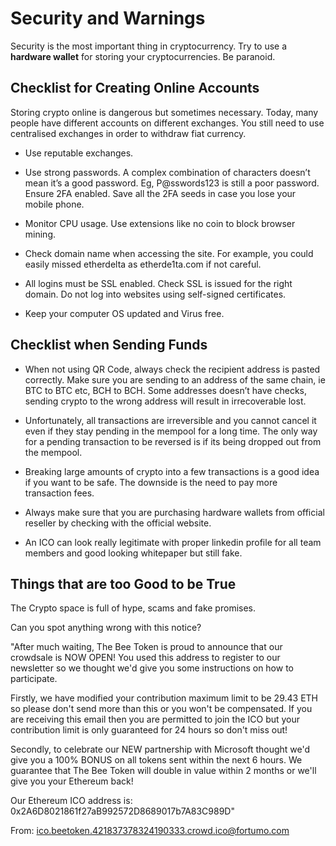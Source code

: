# Security and Warnings

Security is the most important thing in cryptocurrency. Try to use a **hardware wallet** for storing your cryptocurrencies. Be paranoid.

## Checklist for Creating Online Accounts

Storing crypto online is dangerous but sometimes necessary. Today, many people have different accounts on different exchanges. You still need to use centralised exchanges in order to withdraw fiat currency.

* Use reputable exchanges.

* Use strong passwords. A complex combination of characters doesn’t mean it’s a good password. Eg, P@sswords123 is still a poor password. Ensure 2FA enabled. Save all the 2FA seeds in case you lose your mobile phone. 

* Monitor CPU usage. Use extensions like no coin to block browser mining.

* Check domain name when accessing the site. For example, you could easily missed etherdelta as etherde1ta.com if not careful.

* All logins must be SSL enabled. Check SSL is issued for the right domain. Do not log into websites using self-signed certificates. 

* Keep your computer OS updated and Virus free.

## Checklist when Sending Funds

* When not using QR Code, always check the recipient address is pasted correctly. Make sure you are sending to an address of the same chain, ie BTC to BTC etc, BCH to BCH. Some addresses doesn’t have checks, sending crypto to the wrong address will result in irrecoverable lost.

* Unfortunately, all transactions are irreversible and you cannot cancel it even if they stay pending in the mempool for a long time. The only way for a pending transaction to be reversed is if its being dropped out from the mempool. 

* Breaking large amounts of crypto into a few transactions is a good idea if you want to be safe. The downside is the need to pay more transaction fees.

* Always make sure that you are purchasing hardware wallets from official reseller by checking with the official website.

* An ICO can look really legitimate with proper linkedin profile for all team members and good looking whitepaper but still fake.

## Things that are too Good to be True

The Crypto space is full of hype, scams and fake promises.

Can you spot anything wrong with this notice?

"After much waiting, The Bee Token is proud to announce that our crowdsale is NOW OPEN! You used this address to register to our newsletter so we thought we'd give you some instructions on how to participate.

Firstly, we have modified your contribution maximum limit to be 29.43 ETH so please don't send more than this or you won't be compensated. If you are receiving this email then you are permitted to join the ICO but your contribution limit is only guaranteed for 24 hours so don't miss out!

Secondly, to celebrate our NEW partnership with Microsoft thought we'd give you a 100% BONUS on all tokens sent within the next 6 hours. We guarantee that The Bee Token will double in value within 2 months or we'll give you your Ethereum back!

Our Ethereum ICO address is: 0x2A6D8021861f27aB992572D8689017b7A83C989D"

From: ico.beetoken.421837378324190333.crowd.ico@fortumo.com